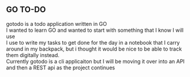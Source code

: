 ## GO TO-DO
gotodo is a todo application written in GO\
I wanted to learn GO and wanted to start with something that I know I will use\
I use to write my tasks to get done for the day in a notebook that I carry around in my backpack, but i thought it would be nice to be able to track them digitally instead.\
Currently gotodo is a cli applicaiton but I will be moving it over into an API and then a REST api as the project continues

